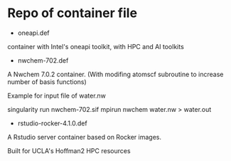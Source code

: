 # Repo of container file

- oneapi.def

container with Intel's oneapi toolkit, with HPC and AI toolkits

- nwchem-702.def

A Nwchem 7.0.2 container. (With modifing atomscf subroutine to increase number of basis functions)

Example for input file of water.nw

singularity run nwchem-702.sif mpirun nwchem water.nw > water.out

- rstudio-rocker-4.1.0.def

A Rstudio server container based on Rocker images.

Built for UCLA's Hoffman2 HPC resources

